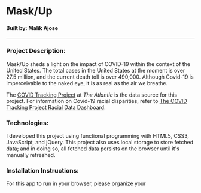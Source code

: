 # Mask/Up
#### Built by: Malik Ajose

---

### Project Description:
Mask/Up sheds a light on the impact of COVID-19 within the context of the United States. The total cases in the United States at the moment is over 27.5 million, and the current death toll is over 490,000. Although Covid-19 is imperceivable to the naked eye, it is as real as the air we breathe.

The [COVID Tracking Project](https://covidtracking.com/data) at *The Atlantic* is the data source for this project.
For information on Covid-19 racial disparities, refer to [The COVID Tracking Project Racial Data Dashboard](https://covidtracking.com/race/dashboard).

### Technologies:
I developed this project using functional programming with HTML5, CSS3, JavaScript, and jQuery. This project also uses local storage to store fetched data; and in doing so, all fetched data persists on the browser until it's manually refreshed.

### Installation Instructions:
For this app to run in your browser, please organize your <script> in the HTML file as shown below:
  
            `<script
	          src="https://cdnjs.cloudflare.com/ajax/libs/jquery/3.5.1/jquery.min.js"
	          integrity="sha512-bLT0Qm9VnAYZDflyKcBaQ2gg0hSYNQrJ8RilYldYQ1FxQYoCLtUjuuRuZo+fjqhx/qtq/1itJ0C2ejDxltZVFg=="
	          crossorigin="anonymous"></script>
	          <script src="./quotes.js"></script>
	          <script src="./app.js"></script>
	          <script src="./handler.js"></script>
        </body>
    </html>`

